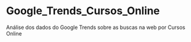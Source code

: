 # Google_Trends_Cursos_Online
 Análise dos dados do Google Trends sobre as buscas na web por Cursos Online
